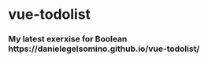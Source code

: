 # vue-todolist

<h3> My latest exerxise for Boolean https://danielegelsomino.github.io/vue-todolist/</h3>
